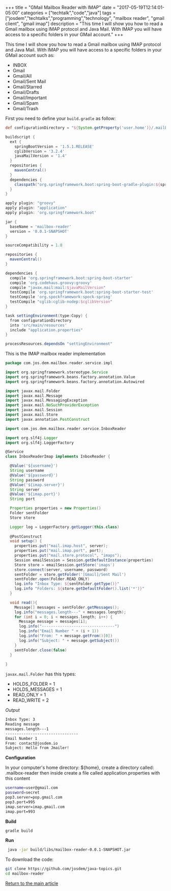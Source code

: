 +++
title = "GMail Mailbox Reader with IMAP"
date = "2017-05-19T12:14:01-05:00"
categories = ["techtalk","code","java"]
tags = ["josdem","techtalks","programming","technology", "mailbox reader", "gmail client", "gmail imap"]
description = "This time I will show you how to read a Gmail mailbox using IMAP protocol and Java Mail. With IMAP you will have access to a specific folders in your GMail account."
+++

This time I will show you how to read a Gmail mailbox using IMAP protocol and Java Mail. With IMAP you will have access to a specific folders in your GMail account such as:

* INBOX
* Gmail
* Gmail/All
* Gmail/Sent Mail
* Gmail/Starred
* Gmail/Drafts
* Gmail/Important
* Gmail/Spam
* Gmail/Trash

First you need to define your `build.gradle` as follow:

```groovy
def configurationDirectory = "${System.getProperty('user.home')}/.mailbox-reader"

buildscript {
  ext {
    springBootVersion = '1.5.1.RELEASE'
    cglibVersion = '3.2.4'
    javaMailVersion = '1.4'
  }
  repositories {
    mavenCentral()
  }
  dependencies {
    classpath("org.springframework.boot:spring-boot-gradle-plugin:${springBootVersion}")
  }
}

apply plugin: "groovy"
apply plugin: "application"
apply plugin: 'org.springframework.boot'

jar {
  baseName = 'mailbox-reader'
  version = '0.0.1-SNAPSHOT'
}

sourceCompatibility = 1.8

repositories {
  mavenCentral()
}

dependencies {
  compile 'org.springframework.boot:spring-boot-starter'
  compile 'org.codehaus.groovy:groovy'
  compile "javax.mail:mail:$javaMailVersion"
  testCompile 'org.springframework.boot:spring-boot-starter-test'
  testCompile 'org.spockframework:spock-spring'
  testCompile "cglib:cglib-nodep:$cglibVersion"
}

task settingEnvironment(type:Copy) {
  from configurationDirectory
  into 'src/main/resources'
  include "application.properties"  
}

processResources.dependsOn "settingEnvironment"
```

This is the IMAP mailbox reader implementation

```groovy
package com.jos.dem.mailbox.reader.service.impl

import org.springframework.stereotype.Service
import org.springframework.beans.factory.annotation.Value
import org.springframework.beans.factory.annotation.Autowired

import javax.mail.Folder
import javax.mail.Message
import javax.mail.MessagingException
import javax.mail.NoSuchProviderException
import javax.mail.Session
import javax.mail.Store
import javax.annotation.PostConstruct

import com.jos.dem.mailbox.reader.service.InboxReader

import org.slf4j.Logger
import org.slf4j.LoggerFactory

@Service
class InboxReaderImap implements InboxReader {

  @Value('${username}')
  String username
  @Value('${password}')
  String password
  @Value('${imap.server}')
  String server
  @Value('${imap.port}')
  String port

  Properties properties = new Properties()
  Folder sentFolder
  Store store

  Logger log = LoggerFactory.getLogger(this.class)
	
  @PostConstruct
  void setup() {
  	properties.put("mail.imap.host", server);
  	properties.put("mail.imap.port", port);
  	properties.put("mail.store.protocol", "imaps");
  	Session emailSession = Session.getDefaultInstance(properties)
  	Store store = emailSession.getStore('imaps')
  	store.connect(server, username, password)
  	sentFolder = store.getFolder('[Gmail]/Sent Mail')
  	sentFolder.open(Folder.READ_ONLY)
  	log.info "Inbox Type: ${sentFolder.getType()}"
  	log.info "Folders: ${store.getDefaultFolder().list('*')}"
  }

  void read(){
  	Message[] messages = sentFolder.getMessages();
	log.info("messages.length---" + messages.length);
	for (int i = 0; i < messages.length; i++) {
	  Message message = messages[i];
	  log.info("--------------------------------")
	  log.info("Email Number " + (i + 1))
	  log.info("From: " + message.getFrom()[0])
	  log.info("Subject: " + message.getSubject())
	}
	sentFolder.close(false)
  }  
	
}
```

`javax.mail.Folder` has this types: 

* HOLDS_FOLDER = 1
* HOLDS_MESSAGES = 1
* READ_ONLY = 1
* READ_WRITE = 2

*Output*

```bash
Inbox Type: 3
Reading message
messages.length---1
--------------------------------
Email Number 1
From: contact@josdem.io
Subject: Hello from Jmailer!
```

**Configuration**

In your computer's home directory: ${home}, create a directory called: .mailbox-reader then inside create a file called application.properties with this content

```bash
username=user@gmail.com
password=secret
pop3.server=pop.gmail.com
pop3.port=995
imap.server=imap.gmail.com
imap.port=993
```

**Build**

```bash
gradle build
```

**Run**

```bash
 java -jar build/libs/mailbox-reader-0.0.1-SNAPSHOT.jar
```

To download the code:

```bash
git clone https://github.com/josdem/java-topics.git
cd mailbox-reader
```


[Return to the main article](/techtalk/java)



